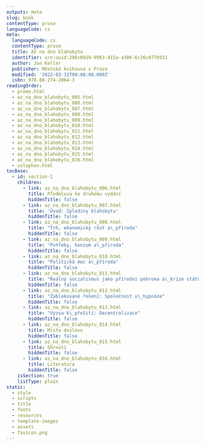 ```yaml
---
outputs: meta
slug: book
contentType: prose
languageCode: cs
meta:
  languageCode: cs
  contentType: prose
  title: Až na dno blahobytu
  identifier: urn:uuid:296c0919-9963-415a-a386-6c26c077b931
  author: Jan Keller
  publisher: Městská knihovna v Praze
  modified: '2022-03-31T00:00:00.000Z'
  isbn: 978-80-274-2064-3
readingOrder:
  - promo.html
  - az_na_dno_blahobytu_005.html
  - az_na_dno_blahobytu_006.html
  - az_na_dno_blahobytu_007.html
  - az_na_dno_blahobytu_008.html
  - az_na_dno_blahobytu_009.html
  - az_na_dno_blahobytu_010.html
  - az_na_dno_blahobytu_011.html
  - az_na_dno_blahobytu_012.html
  - az_na_dno_blahobytu_013.html
  - az_na_dno_blahobytu_014.html
  - az_na_dno_blahobytu_015.html
  - az_na_dno_blahobytu_016.html
  - colophon.html
tocBase:
  - id: section-1
    children:
      - link: az_na_dno_blahobytu_006.html
        title: Předmluva ke druhému vydání
        hiddenTitle: false
      - link: az_na_dno_blahobytu_007.html
        title: 'Úvod: Zplodiny blahobytu'
        hiddenTitle: false
      - link: az_na_dno_blahobytu_008.html
        title: "Trh, ekonomický růst a\_příroda"
        hiddenTitle: false
      - link: az_na_dno_blahobytu_009.html
        title: "Potřeby, konzum a\_příroda"
        hiddenTitle: false
      - link: az_na_dno_blahobytu_010.html
        title: "Politická moc a\_příroda"
        hiddenTitle: false
      - link: az_na_dno_blahobytu_011.html
        title: "Reálný socialismus jako přírodní pohroma a\_krize státu blahobytu"
        hiddenTitle: false
      - link: az_na_dno_blahobytu_012.html
        title: "Zablokované řešení: Společnost v\_hypnóze"
        hiddenTitle: false
      - link: az_na_dno_blahobytu_013.html
        title: "Výzva k\_přežití: Decentralizace"
        hiddenTitle: false
      - link: az_na_dno_blahobytu_014.html
        title: Místo doslovu
        hiddenTitle: false
      - link: az_na_dno_blahobytu_015.html
        title: Shrnutí
        hiddenTitle: false
      - link: az_na_dno_blahobytu_016.html
        title: Literatura
        hiddenTitle: false
    isSection: true
    listType: plain
static:
  - style
  - scripts
  - title
  - fonts
  - resources
  - template-images
  - assets
  - favicon.png
---
```

